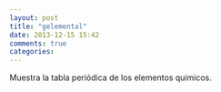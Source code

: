 ```yaml
---
layout: post
title: "gelemental"
date: 2013-12-15 15:42
comments: true
categories: 
---
```

Muestra la tabla periódica de los elementos quimicos.

